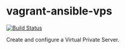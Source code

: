 # vagrant-ansible-vps

[![Build Status](https://travis-ci.org/craighurley/vagrant-ansible-vps.svg?branch=master)](https://travis-ci.org/craighurley/vagrant-ansible-vps)

Create and configure a Virtual Private Server.
